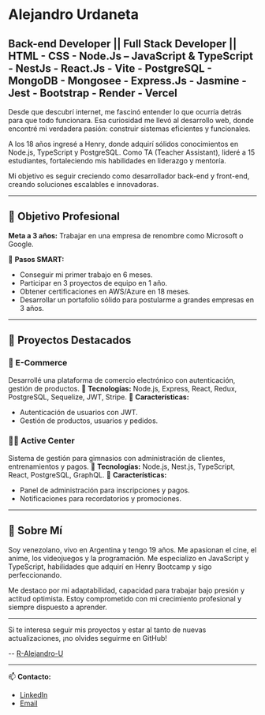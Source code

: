 # Alejandro Urdaneta

## Back-end Developer || Full Stack Developer || HTML - CSS - Node.Js – JavaScript & TypeScript - NestJs - React.Js - Vite - PostgreSQL - MongoDB - Mongosee - Express.Js - Jasmine - Jest - Bootstrap - Render - Vercel

Desde que descubrí internet, me fascinó entender lo que ocurría detrás para que todo funcionara. Esa curiosidad me llevó al desarrollo web, donde encontré mi verdadera pasión: construir sistemas eficientes y funcionales.

A los 18 años ingresé a Henry, donde adquirí sólidos conocimientos en Node.js, TypeScript y PostgreSQL. Como TA (Teacher Assistant), lideré a 15 estudiantes, fortaleciendo mis habilidades en liderazgo y mentoría.

Mi objetivo es seguir creciendo como desarrollador back-end y front-end, creando soluciones escalables e innovadoras.

---

## 📌 Objetivo Profesional

**Meta a 3 años:** Trabajar en una empresa de renombre como Microsoft o Google.

🔹 **Pasos SMART:**

- Conseguir mi primer trabajo en 6 meses.
- Participar en 3 proyectos de equipo en 1 año.
- Obtener certificaciones en AWS/Azure en 18 meses.
- Desarrollar un portafolio sólido para postularme a grandes empresas en 3 años.

---

## 🚀 Proyectos Destacados

### 🛒 E-Commerce

Desarrollé una plataforma de comercio electrónico con autenticación, gestión de productos.
🔹 **Tecnologías:** Node.js, Express, React, Redux, PostgreSQL, Sequelize, JWT, Stripe.
🔹 **Características:**

- Autenticación de usuarios con JWT.
- Gestión de productos, usuarios y pedidos.

### 🏋️‍♂️ Active Center

Sistema de gestión para gimnasios con administración de clientes, entrenamientos y pagos.
🔹 **Tecnologías:** Node.js, Nest.js, TypeScript, React, PostgreSQL, GraphQL.
🔹 **Características:**

- Panel de administración para inscripciones y pagos.
- Notificaciones para recordatorios y promociones.

---

## 🎤 Sobre Mí

Soy venezolano, vivo en Argentina y tengo 19 años. Me apasionan el cine, el anime, los videojuegos y la programación. Me especializo en JavaScript y TypeScript, habilidades que adquirí en Henry Bootcamp y sigo perfeccionando.

Me destaco por mi adaptabilidad, capacidad para trabajar bajo presión y actitud optimista. Estoy comprometido con mi crecimiento profesional y siempre dispuesto a aprender.

---

Si te interesa seguir mis proyectos y estar al tanto de nuevas actualizaciones, ¡no olvides seguirme en GitHub! 

-- [R-Alejandro-U](https://github.com/R-Alejandro-U)

---

📫 **Contacto:**

- [LinkedIn](https://www.linkedin.com/in/alejandro-enrique-urdaneta-marquez-298910272/)
- [Email](mailto:alejandro.urdaneta2314@gmail.com)


